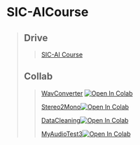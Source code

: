 # SIC-AICourse
>
>## Drive
>
>>[SIC-AI Course](https://drive.google.com/drive/u/1/folders/1hcRiOWmb0oNqOkUAbJxqo3h-_4qB2YHO)
>
>## Collab
>
>>[WavConverter](https://colab.research.google.com/drive/1kfRBcNQTI0tvIIKy3xyF5QTUHu5RGq6B?authuser=1#scrollTo=EaoPNn8D3XZ5 ) [![Open In Colab](https://colab.research.google.com/assets/colab-badge.svg)](https://colab.research.google.com/drive/1kfRBcNQTI0tvIIKy3xyF5QTUHu5RGq6B?authuser=1#scrollTo=EaoPNn8D3XZ5)
>>
>>[Stereo2Mono](https://colab.research.google.com/drive/1wzLmWJ83NB54rf87EaKnjVRdcQMtlc1J?authuser=1#scrollTo=ZyYArZV3iCMt)[![Open In Colab](https://colab.research.google.com/assets/colab-badge.svg)](https://colab.research.google.com/drive/1wzLmWJ83NB54rf87EaKnjVRdcQMtlc1J?authuser=1#scrollTo=ZyYArZV3iCMt)
>>
>>[DataCleaning](https://colab.research.google.com/drive/1BMO9gq40zGJ_jiGal13ezb75oDMWIjuF?authuser=1#scrollTo=CqrwSY1GMT5w)[![Open In Colab](https://colab.research.google.com/assets/colab-badge.svg)](https://colab.research.google.com/drive/1BMO9gq40zGJ_jiGal13ezb75oDMWIjuF?authuser=1#scrollTo=CqrwSY1GMT5w)
>>
>>[MyAudioTest3](https://colab.research.google.com/drive/1cyJL7Dp5Ufbh1DxyGKqfme7y_uP5X53j)[![Open In Colab](https://colab.research.google.com/assets/colab-badge.svg)](https://colab.research.google.com/drive/1cyJL7Dp5Ufbh1DxyGKqfme7y_uP5X53j)
